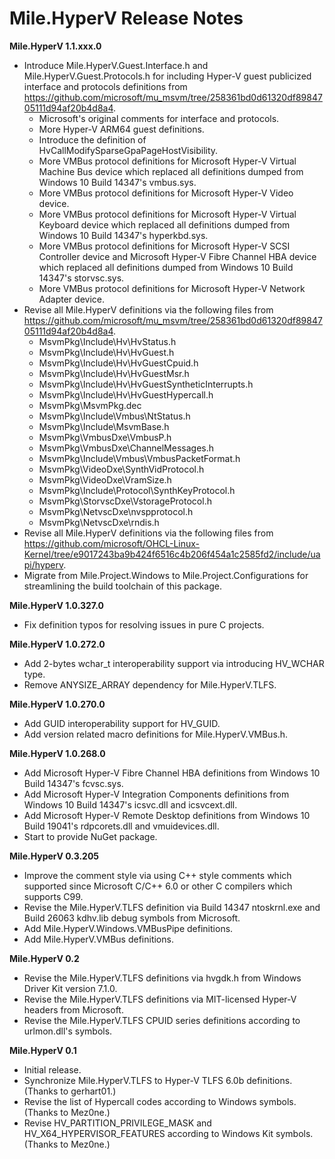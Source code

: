 ﻿# Mile.HyperV Release Notes

**Mile.HyperV 1.1.xxx.0**

- Introduce Mile.HyperV.Guest.Interface.h and Mile.HyperV.Guest.Protocols.h for
  including Hyper-V guest publicized interface and protocols definitions from
  https://github.com/microsoft/mu_msvm/tree/258361bd0d61320df8984705111d94af20b4d8a4.
  - Microsoft's original comments for interface and protocols.
  - More Hyper-V ARM64 guest definitions.
  - Introduce the definition of HvCallModifySparseGpaPageHostVisibility.
  - More VMBus protocol definitions for Microsoft Hyper-V Virtual Machine Bus
    device which replaced all definitions dumped from Windows 10 Build 14347's
    vmbus.sys.
  - More VMBus protocol definitions for Microsoft Hyper-V Video device.
  - More VMBus protocol definitions for Microsoft Hyper-V Virtual Keyboard
    device which replaced all definitions dumped from Windows 10 Build 14347's
    hyperkbd.sys.
  - More VMBus protocol definitions for Microsoft Hyper-V SCSI Controller device
    and Microsoft Hyper-V Fibre Channel HBA device which replaced all
    definitions dumped from Windows 10 Build 14347's storvsc.sys.
  - More VMBus protocol definitions for Microsoft Hyper-V Network Adapter device.
- Revise all Mile.HyperV definitions via the following files from
  https://github.com/microsoft/mu_msvm/tree/258361bd0d61320df8984705111d94af20b4d8a4.
  - MsvmPkg\Include\Hv\HvStatus.h
  - MsvmPkg\Include\Hv\HvGuest.h
  - MsvmPkg\Include\Hv\HvGuestCpuid.h
  - MsvmPkg\Include\Hv\HvGuestMsr.h
  - MsvmPkg\Include\Hv\HvGuestSyntheticInterrupts.h
  - MsvmPkg\Include\Hv\HvGuestHypercall.h
  - MsvmPkg\MsvmPkg.dec
  - MsvmPkg\Include\Vmbus\NtStatus.h
  - MsvmPkg\Include\MsvmBase.h
  - MsvmPkg\VmbusDxe\VmbusP.h
  - MsvmPkg\VmbusDxe\ChannelMessages.h
  - MsvmPkg\Include\Vmbus\VmbusPacketFormat.h
  - MsvmPkg\VideoDxe\SynthVidProtocol.h
  - MsvmPkg\VideoDxe\VramSize.h
  - MsvmPkg\Include\Protocol\SynthKeyProtocol.h
  - MsvmPkg\StorvscDxe\VstorageProtocol.h
  - MsvmPkg\NetvscDxe\nvspprotocol.h
  - MsvmPkg\NetvscDxe\rndis.h
- Revise all Mile.HyperV definitions via the following files from
  https://github.com/microsoft/OHCL-Linux-Kernel/tree/e9017243ba9b424f6516c4b206f454a1c2585fd2/include/uapi/hyperv.
- Migrate from Mile.Project.Windows to Mile.Project.Configurations for
  streamlining the build toolchain of this package.

**Mile.HyperV 1.0.327.0**

- Fix definition typos for resolving issues in pure C projects.

**Mile.HyperV 1.0.272.0**

- Add 2-bytes wchar_t interoperability support via introducing HV_WCHAR type.
- Remove ANYSIZE_ARRAY dependency for Mile.HyperV.TLFS.

**Mile.HyperV 1.0.270.0**

- Add GUID interoperability support for HV_GUID.
- Add version related macro definitions for Mile.HyperV.VMBus.h.

**Mile.HyperV 1.0.268.0**

- Add Microsoft Hyper-V Fibre Channel HBA definitions from Windows 10 Build
  14347's fcvsc.sys.
- Add Microsoft Hyper-V Integration Components definitions from Windows 10 Build
  14347's icsvc.dll and icsvcext.dll.
- Add Microsoft Hyper-V Remote Desktop definitions from Windows 10 Build 19041's
  rdpcorets.dll and vmuidevices.dll.
- Start to provide NuGet package.

**Mile.HyperV 0.3.205**

- Improve the comment style via using C++ style comments which supported since
  Microsoft C/C++ 6.0 or other C compilers which supports C99.
- Revise the Mile.HyperV.TLFS definition via Build 14347 ntoskrnl.exe and Build
  26063 kdhv.lib debug symbols from Microsoft.
- Add Mile.HyperV.Windows.VMBusPipe definitions.
- Add Mile.HyperV.VMBus definitions.

**Mile.HyperV 0.2**

- Revise the Mile.HyperV.TLFS definitions via hvgdk.h from Windows Driver Kit
  version 7.1.0.
- Revise the Mile.HyperV.TLFS definitions via MIT-licensed Hyper-V headers from
  Microsoft.
- Revise the Mile.HyperV.TLFS CPUID series definitions according to urlmon.dll's
  symbols.

**Mile.HyperV 0.1**

- Initial release.
- Synchronize Mile.HyperV.TLFS to Hyper-V TLFS 6.0b definitions. (Thanks to
  gerhart01.)
- Revise the list of Hypercall codes according to Windows symbols. (Thanks to
  Mez0ne.)
- Revise HV_PARTITION_PRIVILEGE_MASK and HV_X64_HYPERVISOR_FEATURES according
  to Windows Kit symbols. (Thanks to Mez0ne.)
